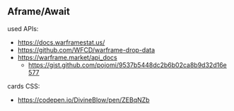 ## Aframe/Await
used APIs:
* https://docs.warframestat.us/
* https://github.com/WFCD/warframe-drop-data
* https://warframe.market/api_docs
    * https://gist.github.com/pojomi/9537b5448dc2b6b02ca8b9d32d16e577

    
cards CSS:
* https://codepen.io/DivineBlow/pen/ZEBqNZb